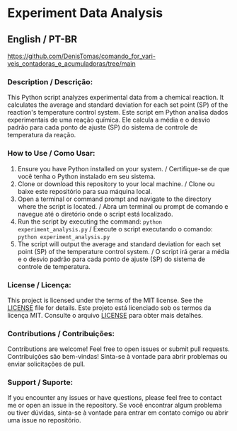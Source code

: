 # Experiment Data Analysis

## English / PT-BR
https://github.com/DenisTomas/comando_for_vari-veis_contadoras_e_acumuladoras/tree/main
### Description / Descrição:
This Python script analyzes experimental data from a chemical reaction. It calculates the average and standard deviation for each set point (SP) of the reaction's temperature control system.
Este script em Python analisa dados experimentais de uma reação química. Ele calcula a média e o desvio padrão para cada ponto de ajuste (SP) do sistema de controle de temperatura da reação.

### How to Use / Como Usar:
1. Ensure you have Python installed on your system. / Certifique-se de que você tenha o Python instalado em seu sistema.
2. Clone or download this repository to your local machine. / Clone ou baixe este repositório para sua máquina local.
3. Open a terminal or command prompt and navigate to the directory where the script is located. / Abra um terminal ou prompt de comando e navegue até o diretório onde o script está localizado.
4. Run the script by executing the command: `python experiment_analysis.py` / Execute o script executando o comando: `python experiment_analysis.py`
5. The script will output the average and standard deviation for each set point (SP) of the temperature control system. / O script irá gerar a média e o desvio padrão para cada ponto de ajuste (SP) do sistema de controle de temperatura.

### License / Licença:
This project is licensed under the terms of the MIT license. See the [LICENSE](LICENSE) file for details.
Este projeto está licenciado sob os termos da licença MIT. Consulte o arquivo [LICENSE](LICENSE) para obter mais detalhes.

### Contributions / Contribuições:
Contributions are welcome! Feel free to open issues or submit pull requests.
Contribuições são bem-vindas! Sinta-se à vontade para abrir problemas ou enviar solicitações de pull.

### Support / Suporte:
If you encounter any issues or have questions, please feel free to contact me or open an issue in the repository.
Se você encontrar algum problema ou tiver dúvidas, sinta-se à vontade para entrar em contato comigo ou abrir uma issue no repositório.

